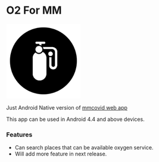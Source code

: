 # O2 For MM

<img src="/images/ic_launcher_oxygen.png" alt="logo" width="200"/>

Just Android Native version of [mmcovid web app](http://m.mmcovid.org/)

This app can be used in Android 4.4 and above devices.

### Features

- Can search places that can be available oxygen service.
- Will add more feature in next release.

